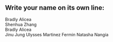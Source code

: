 ## Write your name on its own line:   
Bradly Alicea   
Shenhua Zhang   
Bradly Alicea         
Jinu Jung
Ulysses Martinez Fermin
Natasha Nangia
